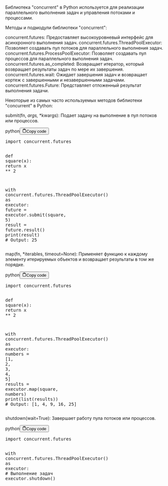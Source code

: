 <p>Библиотека "concurrent" в Python используется для реализации параллельного выполнения задач и управления потоками и процессами.</p>
<p>Методы и подмодули библиотеки "concurrent":</p>
<p>concurrent.futures: Предоставляет высокоуровневый интерфейс для асинхронного выполнения задач.
concurrent.futures.ThreadPoolExecutor: Позволяет создавать пул потоков для параллельного выполнения задач.
concurrent.futures.ProcessPoolExecutor: Позволяет создавать пул процессов для параллельного выполнения задач.
concurrent.futures.as_completed: Возвращает итератор, который возвращает результаты задач по мере их завершения.
concurrent.futures.wait: Ожидает завершения задач и возвращает кортеж с завершенными и незавершенными задачами.
concurrent.futures.Future: Представляет отложенный результат выполнения задачи.</p>
<p>Некоторые из самых часто используемых методов библиотеки "concurrent" в Python:</p>
<p>submit(fn, <em>args, </em>*kwargs): Подает задачу на выполнение в пул потоков или процессов.</p>
<div class="code-element"><div class="lang-line"><text>python</text><button class="copy-button" id="code272b" onclick="copyCode(code272, code272b)"><svg stroke="currentColor" fill="none" stroke-width="2" viewBox="0 0 24 24" stroke-linecap="round" stroke-linejoin="round" class="h-4 w-4" height="1em" width="1em" xmlns="http://www.w3.org/2000/svg"><path d="M16 4h2a2 2 0 0 1 2 2v14a2 2 0 0 1-2 2H6a2 2 0 0 1-2-2V6a2 2 0 0 1 2-2h2"></path><rect x="8" y="2" width="8" height="4" rx="1" ry="1"></rect></svg><text>Copy code</text></button></div><div class="code" id="code272"><div class="highlight"><pre><span></span><span class="kn">import</span> <span class="nn">concurrent.futures</span>

<span class="k">def</span> <span class="nf">square</span><span class="p">(</span><span class="n">x</span><span class="p">):</span>
    <span class="k">return</span> <span class="n">x</span> <span class="o">**</span> <span class="mi">2</span>

<span class="k">with</span> <span class="n">concurrent</span><span class="o">.</span><span class="n">futures</span><span class="o">.</span><span class="n">ThreadPoolExecutor</span><span class="p">()</span> <span class="k">as</span> <span class="n">executor</span><span class="p">:</span>
    <span class="n">future</span> <span class="o">=</span> <span class="n">executor</span><span class="o">.</span><span class="n">submit</span><span class="p">(</span><span class="n">square</span><span class="p">,</span> <span class="mi">5</span><span class="p">)</span>
    <span class="n">result</span> <span class="o">=</span> <span class="n">future</span><span class="o">.</span><span class="n">result</span><span class="p">()</span>
    <span class="nb">print</span><span class="p">(</span><span class="n">result</span><span class="p">)</span>  <span class="c1"># Output: 25</span>
</pre></div></div></div>

<p>map(fn, *iterables, timeout=None): Применяет функцию к каждому элементу итерируемых объектов и возвращает результаты в том же порядке.</p>
<div class="code-element"><div class="lang-line"><text>python</text><button class="copy-button" id="code273b" onclick="copyCode(code273, code273b)"><svg stroke="currentColor" fill="none" stroke-width="2" viewBox="0 0 24 24" stroke-linecap="round" stroke-linejoin="round" class="h-4 w-4" height="1em" width="1em" xmlns="http://www.w3.org/2000/svg"><path d="M16 4h2a2 2 0 0 1 2 2v14a2 2 0 0 1-2 2H6a2 2 0 0 1-2-2V6a2 2 0 0 1 2-2h2"></path><rect x="8" y="2" width="8" height="4" rx="1" ry="1"></rect></svg><text>Copy code</text></button></div><div class="code" id="code273"><div class="highlight"><pre><span></span><span class="kn">import</span> <span class="nn">concurrent.futures</span>

<span class="k">def</span> <span class="nf">square</span><span class="p">(</span><span class="n">x</span><span class="p">):</span>
    <span class="k">return</span> <span class="n">x</span> <span class="o">**</span> <span class="mi">2</span>

<span class="k">with</span> <span class="n">concurrent</span><span class="o">.</span><span class="n">futures</span><span class="o">.</span><span class="n">ThreadPoolExecutor</span><span class="p">()</span> <span class="k">as</span> <span class="n">executor</span><span class="p">:</span>
    <span class="n">numbers</span> <span class="o">=</span> <span class="p">[</span><span class="mi">1</span><span class="p">,</span> <span class="mi">2</span><span class="p">,</span> <span class="mi">3</span><span class="p">,</span> <span class="mi">4</span><span class="p">,</span> <span class="mi">5</span><span class="p">]</span>
    <span class="n">results</span> <span class="o">=</span> <span class="n">executor</span><span class="o">.</span><span class="n">map</span><span class="p">(</span><span class="n">square</span><span class="p">,</span> <span class="n">numbers</span><span class="p">)</span>
    <span class="nb">print</span><span class="p">(</span><span class="nb">list</span><span class="p">(</span><span class="n">results</span><span class="p">))</span>  <span class="c1"># Output: [1, 4, 9, 16, 25]</span>
</pre></div></div></div>

<p>shutdown(wait=True): Завершает работу пула потоков или процессов.</p>
<div class="code-element"><div class="lang-line"><text>python</text><button class="copy-button" id="code274b" onclick="copyCode(code274, code274b)"><svg stroke="currentColor" fill="none" stroke-width="2" viewBox="0 0 24 24" stroke-linecap="round" stroke-linejoin="round" class="h-4 w-4" height="1em" width="1em" xmlns="http://www.w3.org/2000/svg"><path d="M16 4h2a2 2 0 0 1 2 2v14a2 2 0 0 1-2 2H6a2 2 0 0 1-2-2V6a2 2 0 0 1 2-2h2"></path><rect x="8" y="2" width="8" height="4" rx="1" ry="1"></rect></svg><text>Copy code</text></button></div><div class="code" id="code274"><div class="highlight"><pre><span></span><span class="kn">import</span> <span class="nn">concurrent.futures</span>

<span class="k">with</span> <span class="n">concurrent</span><span class="o">.</span><span class="n">futures</span><span class="o">.</span><span class="n">ThreadPoolExecutor</span><span class="p">()</span> <span class="k">as</span> <span class="n">executor</span><span class="p">:</span>
    <span class="c1"># Выполнение задач</span>
    <span class="n">executor</span><span class="o">.</span><span class="n">shutdown</span><span class="p">()</span>
</pre></div></div></div>